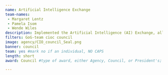 ```yaml
---
name: Artificial Intelligence Exchange
team-names: 
 - Margaret Lentz
 - Pamela Isom
 - Wende Wiles
description: Implemented the Artificial Intelligence (AI) Exchange, allowing users to reduce duplicative efforts across mission spaces and increase the education and adoption of AI throughout the Department of Energy.
filters: GoG-team cioc council
image: agency/CIO_council_Seal.png
banner: council
team: yes #mark no if an individual, NO CAPS 
length: short
award: Council #type of award, either Agency, Council, or President's; this is case sensitive so make sure to match the options listed exactly. This section generates the format of the card

---
```

